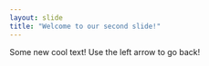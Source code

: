 ```yaml
---
layout: slide
title: "Welcome to our second slide!"
---
```

Some new cool text!
Use the left arrow to go back!
